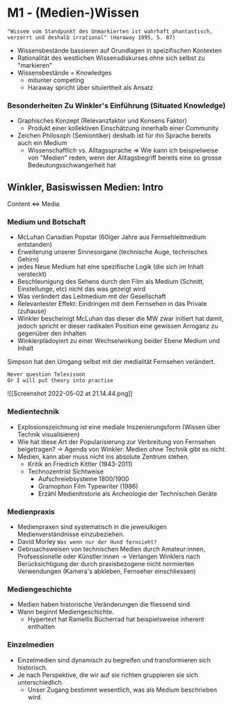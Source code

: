 # M1 - (Medien-)Wissen 

```
"Wissem vom Standpunkt des Unmarkierten ist wahrhaft phantastisch, verzerrt und deshalb irrational" (Haraway 1995, S. 87)

```
* Wissensbestände bassieren auf Grundlagen in speizifischen Kontexten 
* Rationalität des westlichen Wissensdiskurses ohne sich selbst zu "markieren"
* Wissensbestände = Knowledges
	* mitunter competing
	* Haraway spricht über situiertheit als Ansatz

### Besonderheiten Zu Winkler's Einführung (Situated Knowledge)
* Graphisches Konzept (Relevanzfaktor und Konsens Faktor)
	* Produkt einer kollektiven Einschätzung innerhalb einer Community
* Zeichen Philosoph (Semiontiker) deshalb ist für ihn Sprache bereits auch ein Medium
	* Wissenschaftlich vs. Alltagssprache => Wie kann ich beispielweise von "Medien" reden, wenn der Alltagsbegriff bereits eine so grosse Bedeutungsschwangerheit hat
## Winkler, Basiswissen Medien: Intro
Content <=> Media
### Medium und Botschaft
* McLuhan Canadian Popstar (60iger Jahre aus Fernsehleitmedium entstanden)
* Erweiterung unserer Sinnesorgane (technische Auge, technisches Gehirn)
* jedes Neue Medium hat eine spezifische Logik (die sich im Inhalt versteckt)
* Beschleunigung des Sehens durch den Film als Medium (Schnitt, Einstellunge, etc) nicht das was gezeigt wird
* Was verändert das Leitmedium mit der Gesellschaft
* Relevantester Effekt: Eindringen mit dem Fernsehen in das Private (zuhause)
* Winkler bescheinigt McLuhan das dieser die MW zwar initiert hat damit, jedoch spricht er dieser radikalen Position eine gewissen Arroganz zu gegenüber den Inhalten
* Winklerplädoyiert zu einer Wechselwirkung beider Ebene Medium und Inhalt

Simpson hat den Umgang selbst mit der medialität Fernsehen verändert. 
```
Never question Televisoon 
Or I will put theory into practise
```
![[Screenshot 2022-05-02 at 21.14.44.png]]
### Medientechnik
* Explosionszeichnung ist eine mediale Inszenierungsform (Wissen über Technik visualisieren)
* Wie hat diese Art der Popularisierung zur Verbreitung von Fernsehen beigetragen?
-> Agenda von Winkler: Medien ohne Technik gibt es nicht.
* Medien, kann aber muss nicht ins absolute Zentrum stehen. 
	* Kritik an Friedrich Kittler (1943-2011)
	* Technozentrist Sichtweise
		* Aufschreiebsysteme 1800/1900
		* Gramophon Film Typewriter (1986)
		* Erzähl Medienhistorie als Archeologie der Technischen Geräte
### Medienpraxis
* Medienpraxen sind systematisch in die jeweiulkigen Medienverständnisse einzubeziehen.
* David Morley `Was wenn nur der Hund fernsieht?`
* Gebruachsweisen von technischen Medien durch Amateur:innen, Profsessionelle oder Künstler:innen
-> Verlangen Winklers nach Berücksichtigung der durch praxisbezogene nicht normierten Verwendungen (Kamera's abkleben, Fernseher einschliessen)
### Mediengeschichte
* Medien haben historische Veränderungen die fliessend sind
* Wann beginnt Mediengeschichte.
	* Hypertext hat Ramellis Bücherrad hat beispielsweise inherent enthalten
### Einzelmedien
* Einzelmedien sind dynamisch zu begreifen und transformieren sich historisch.
* Je nach Perspektive, die wir auf sie richten gruppieren sie sich unterschiedlich.
	* Unser Zugang bestimmt wesentlich, was als Medium beschrieben wird.

